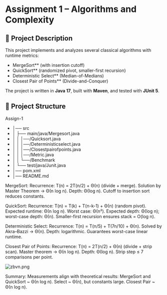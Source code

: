 # Assignment 1 – Algorithms and Complexity

## 📌 Project Description
This project implements and analyzes several classical algorithms with runtime metrics:

- MergeSort** (with insertion cutoff)
- QuickSort** (randomized pivot, smaller-first recursion)
- Deterministic Select** (Median-of-Medians)
- Closest Pair of Points** (Divide-and-Conquer)

The project is written in **Java 17**, built with **Maven**, and tested with **JUnit 5**.
## 📂 Project Structure
Assign-1
- │── src
- │ ├── main/java/Mergesort.java
- │ │        │──/Quicksort.java
- │ │        │──/Deterministicselect.java
- │ │        │──/Closestpairofpoints.java
- │ │        │──/Metric.java
- │ │        └──/Benchmark
- │ └── test/java/Junit.java
- │── pom.xml
- │── README.md

MergeSort:
Recurrence: T(n) = 2T(n/2) + Θ(n) (divide + merge).
Solution by Master Theorem → Θ(n log n).
Depth: Θ(log n).
Cutoff to insertion sort reduces constants.

QuickSort:
Recurrence: T(n) = T(k) + T(n-k-1) + Θ(n) (random pivot).
Expected runtime: Θ(n log n). Worst case: Θ(n²).
Expected depth: Θ(log n); worst-case depth: Θ(n).
Smaller-first recursion ensures stack = O(log n).

Deterministic Select:
Recurrence: T(n) = T(n/5) + T(7n/10) + Θ(n).
Solved by Akra–Bazzi → Θ(n).
Depth: logarithmic.
Guarantees worst-case linear runtime.

Closest Pair of Points:
Recurrence: T(n) = 2T(n/2) + Θ(n) (divide + strip scan).
Master theorem → Θ(n log n).
Depth: Θ(log n).
Strip step ≤ 7 comparisons per point.

![zbvn.png](image.png)

Summary:
Measurements align with theoretical results:
MergeSort and QuickSort ~ Θ(n log n).
Select ~ Θ(n), but constants large.
Closest Pair ~ Θ(n log n).

